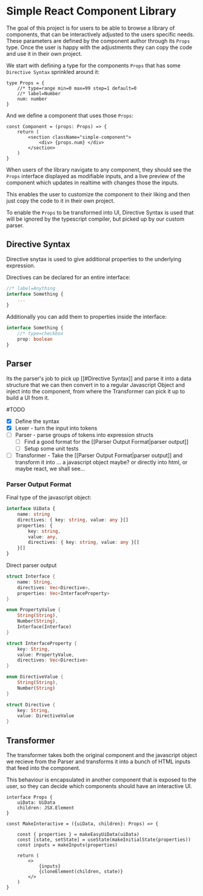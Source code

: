# Simple React Component Library

The goal of this project is for users to be able to browse a library of components, that can be interactively adjusted to the users specific needs. These parameters are defined by the component author through its `Props` type. Once the user is happy with the adjustments they can copy the code and use it in their own project.

We start with defining a type for the components `Props` that has some `Directive Syntax` sprinkled around it:

```tsx
type Props = {
	//* type=range min=0 max=99 step=1 default=0
	//* label=Number
    num: number
}
```

And we define a component that uses those `Props`:

```tsx
const Component = (props: Props) => {
    return (
        <section className="simple-component">
			<div> {props.num} </div>
        </section>
    )
}
```

When users of the library navigate to any component, they should see the `Props` interface displayed as modifiable inputs, and a live preview of the component which updates in realtime with changes those the inputs.

This enables the user to customize the component to their liking and then just copy the code to it in their own project.

To enable the `Props` to be transformed into UI, Directive Syntax is used that will be ignored by the typescript compiler, but picked up by our custom parser.

## Directive Syntax

Directive snytax is used to give additional properties to the underlying expression.

Directives can be declared for an entire interface:

```typescript
//* label=Anything 
interface Something {
	...
}
```

Additionally you can add them to properties inside the interface:

```typescript
interface Something {
	//* type=checkbox
	prop: boolean
}
```

## Parser

Its the parser's job to pick up [[#Directive Syntax]] and parse it into a data structure that we can then convert in to a regular Javascript Object and inject into the component, from where the Transformer can pick it up to build a UI from it.

#TODO 
- [x] Define the syntax 
- [x] Lexer - turn the input into tokens
- [ ] Parser - parse groups of tokens into expression structs 
	- [ ] Find a good format for the [[Parser Output Format|parser output]]
	- [ ] Setup some unit tests
- [ ] Transformer - Take the [[Parser Output Format|parser output]] and transform it into ...
a javascript object maybe? or directly into html, or maybe react, we shall see...

### Parser Output Format

Final type of the javascript object:

```typescript
interface UiData {
	name: string
	directives: { key: string, value: any }[]
	properties: {
		key: string,
		value: any,
		directives: { key: string, value: any }[]
	}[]
}
```

Direct parser output

```rust
struct Interface {
	name: String,
	directives: Vec<Directive>,
	properties: Vec<InterfaceProperty>
}

enum PropertyValue {
	String(String),
	Number(String),
	Interface(Interface)
}

struct InterfaceProperty {
	key: String,
	value: PropertyValue,
	directives: Vec<Directive>
}

enum DirectiveValue {
	String(String),
	Number(String)
}

struct Directive {
	key: String,
	value: DirectiveValue
}
```

## Transformer

The transformer takes both the original component and the javascript object we recieve from the Parser and transforms it into a bunch of HTML inputs that feed into the component.

This behaviour is encapsulated in another component that is exposed to the user, so they can decide which components should have an interactive UI.

```tsx
interface Props {
	uiData: UiData
	children: JSX.Element
}

const MakeInteractive = ({uiData, children}: Props) => {
	
	const { properties } = makeEasyUiData(uiData)
    const [state, setState] = useState(makeInitialState(properties))
    const inputs = makeInputs(properties)

    return (
        <>
            {inputs}
            {cloneElement(children, state)}
        </>
    )
}
```
